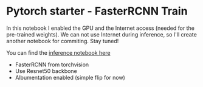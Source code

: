 # Pytorch starter - FasterRCNN Train
In this notebook I enabled the GPU and the Internet access (needed for the pre-trained weights). We can not use Internet during inference, so I'll create another notebook for commiting. Stay tuned!

You can find the [inference notebook here](https://github.com/Taha-Najafzadeh/pytorch-starter-fasterrcnn-train/blob/main/pytorch-starter-fasterrcnn-train.ipynb)

- FasterRCNN from torchvision
- Use Resnet50 backbone
- Albumentation enabled (simple flip for now)
